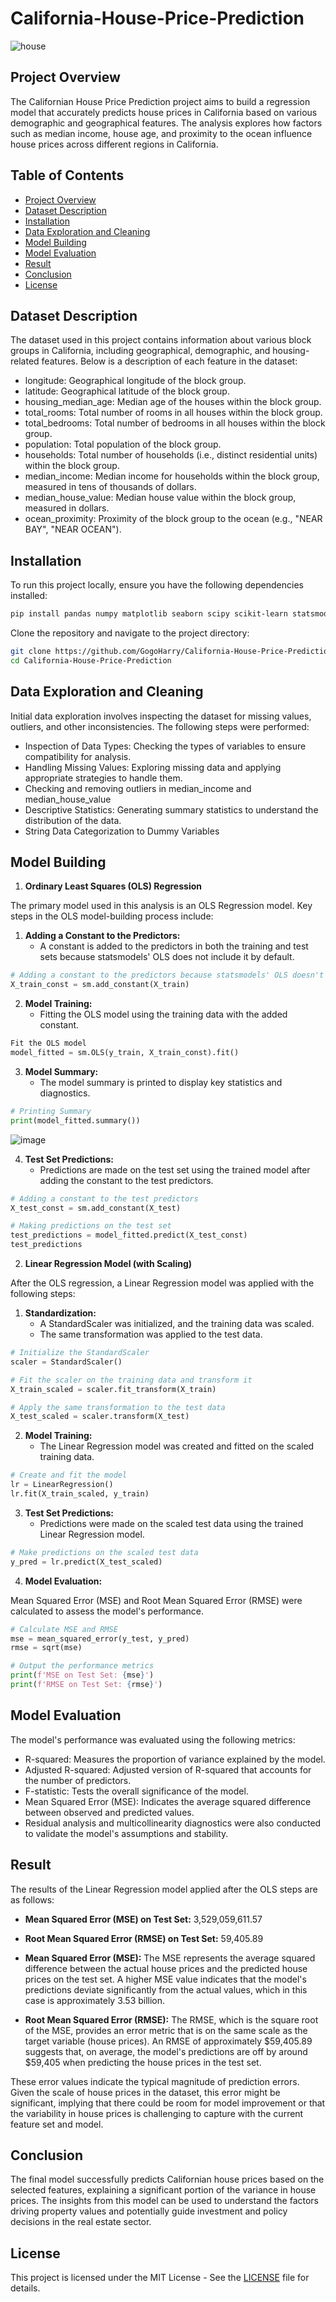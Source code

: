 # California-House-Price-Prediction
![house](https://github.com/user-attachments/assets/a5905e36-7c37-4f14-9244-2dd3be7ca7fc)

## Project Overview
The Californian House Price Prediction project aims to build a regression model that accurately predicts house prices in California based on various demographic and geographical features. The analysis explores how factors such as median income, house age, and proximity to the ocean influence house prices across different regions in California.

## Table of Contents
- [Project Overview](#project-overview)
- [Dataset Description](#dataset-description)
- [Installation](#installation)
- [Data Exploration and Cleaning](#data-exploration-and-cleaning)
- [Model Building](#model-building)
- [Model Evaluation](#model-evaluation)
- [Result](#result)
- [Conclusion](#conclusion)
- [License](#license)

## Dataset Description
The dataset used in this project contains information about various block groups in California, including geographical, demographic, and housing-related features. Below is a description of each feature in the dataset:
- longitude: Geographical longitude of the block group.
- latitude: Geographical latitude of the block group.
- housing_median_age: Median age of the houses within the block group.
- total_rooms: Total number of rooms in all houses within the block group.
- total_bedrooms: Total number of bedrooms in all houses within the block group.
- population: Total population of the block group.
- households: Total number of households (i.e., distinct residential units) within the block group.
- median_income: Median income for households within the block group, measured in tens of thousands of dollars.
- median_house_value: Median house value within the block group, measured in dollars.
- ocean_proximity: Proximity of the block group to the ocean (e.g., "NEAR BAY", "NEAR OCEAN").

## Installation
To run this project locally, ensure you have the following dependencies installed:
```bash
pip install pandas numpy matplotlib seaborn scipy scikit-learn statsmodels joblib
```
Clone the repository and navigate to the project directory:
```bash
git clone https://github.com/GogoHarry/California-House-Price-Prediction.git
cd California-House-Price-Prediction
```
## Data Exploration and Cleaning
Initial data exploration involves inspecting the dataset for missing values, outliers, and other inconsistencies. The following steps were performed:

- Inspection of Data Types: Checking the types of variables to ensure compatibility for analysis.
- Handling Missing Values: Exploring missing data and applying appropriate strategies to handle them.
- Checking and removing outliers in median_income	and median_house_value
- Descriptive Statistics: Generating summary statistics to understand the distribution of the data.
- String Data Categorization to Dummy Variables

## Model Building
1. **Ordinary Least Squares (OLS) Regression**

The primary model used in this analysis is an OLS Regression model. Key steps in the OLS model-building process include:

1. **Adding a Constant to the Predictors:**
   - A constant is added to the predictors in both the training and test sets because statsmodels' OLS does not include it by default. 
```python
# Adding a constant to the predictors because statsmodels' OLS doesn't include it by default
X_train_const = sm.add_constant(X_train)
```
2. **Model Training:**
   - Fitting the OLS model using the training data with the added constant.
```python
Fit the OLS model
model_fitted = sm.OLS(y_train, X_train_const).fit()
```
3. **Model Summary:**
   - The model summary is printed to display key statistics and diagnostics.
```python
# Printing Summary
print(model_fitted.summary())
```
![image](https://github.com/user-attachments/assets/146a5c37-4932-4417-8518-d2eab3202463)

4. **Test Set Predictions:**
   - Predictions are made on the test set using the trained model after adding the constant to the test predictors.
```python
# Adding a constant to the test predictors
X_test_const = sm.add_constant(X_test)

# Making predictions on the test set
test_predictions = model_fitted.predict(X_test_const)
test_predictions
```
2. **Linear Regression Model (with Scaling)**

After the OLS regression, a Linear Regression model was applied with the following steps:

1. **Standardization:**
   - A StandardScaler was initialized, and the training data was scaled.
   - The same transformation was applied to the test data.
```python
# Initialize the StandardScaler
scaler = StandardScaler()

# Fit the scaler on the training data and transform it
X_train_scaled = scaler.fit_transform(X_train)

# Apply the same transformation to the test data
X_test_scaled = scaler.transform(X_test)
```
2. **Model Training:**
   - The Linear Regression model was created and fitted on the scaled training data.
```python
# Create and fit the model
lr = LinearRegression()
lr.fit(X_train_scaled, y_train)
```
3. **Test Set Predictions:**
   - Predictions were made on the scaled test data using the trained Linear Regression model.
```python
# Make predictions on the scaled test data
y_pred = lr.predict(X_test_scaled)
```
4. **Model Evaluation:**

Mean Squared Error (MSE) and Root Mean Squared Error (RMSE) were calculated to assess the model's performance.
```python
# Calculate MSE and RMSE
mse = mean_squared_error(y_test, y_pred)
rmse = sqrt(mse)

# Output the performance metrics
print(f'MSE on Test Set: {mse}')
print(f'RMSE on Test Set: {rmse}')
```
## Model Evaluation
The model's performance was evaluated using the following metrics:
- R-squared: Measures the proportion of variance explained by the model.
- Adjusted R-squared: Adjusted version of R-squared that accounts for the number of predictors.
- F-statistic: Tests the overall significance of the model.
- Mean Squared Error (MSE): Indicates the average squared difference between observed and predicted values.
- Residual analysis and multicollinearity diagnostics were also conducted to validate the model's assumptions and stability.

## Result

The results of the Linear Regression model applied after the OLS steps are as follows:

- **Mean Squared Error (MSE) on Test Set:** 3,529,059,611.57
- **Root Mean Squared Error (RMSE) on Test Set:** 59,405.89

- **Mean Squared Error (MSE):** The MSE represents the average squared difference between the actual house prices and the predicted house prices on the test set. A higher MSE value indicates that the model's predictions deviate significantly from the actual values, which in this case is approximately 3.53 billion.

- **Root Mean Squared Error (RMSE):** The RMSE, which is the square root of the MSE, provides an error metric that is on the same scale as the target variable (house prices). An RMSE of approximately $59,405.89 suggests that, on average, the model's predictions are off by around $59,405 when predicting the house prices in the test set.

These error values indicate the typical magnitude of prediction errors. Given the scale of house prices in the dataset, this error might be significant, implying that there could be room for model improvement or that the variability in house prices is challenging to capture with the current feature set and model.

## Conclusion
The final model successfully predicts Californian house prices based on the selected features, explaining a significant portion of the variance in house prices. The insights from this model can be used to understand the factors driving property values and potentially guide investment and policy decisions in the real estate sector.

## License
This project is licensed under the MIT License - See the [LICENSE](LICENSE) file for details.

